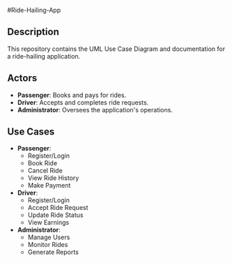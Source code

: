 #Ride-Hailing-App

## Description
This repository contains the UML Use Case Diagram and documentation for a ride-hailing application.

## Actors
- **Passenger**: Books and pays for rides.
- **Driver**: Accepts and completes ride requests.
- **Administrator**: Oversees the application's operations.

## Use Cases
- **Passenger**:
  - Register/Login
  - Book Ride
  - Cancel Ride
  - View Ride History
  - Make Payment
- **Driver**:
  - Register/Login
  - Accept Ride Request
  - Update Ride Status
  - View Earnings
- **Administrator**:
  - Manage Users
  - Monitor Rides
  - Generate Reports
